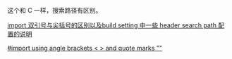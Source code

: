 这个和 C 一样，搜索路径有区别。

[import 双引号与尖括号的区别以及build setting 中一些 header search path 配置的说明](https://blog.csdn.net/jerryandliujie/article/details/79965969)


[#import using angle brackets < > and quote marks ""](https://stackoverflow.com/questions/1044360)